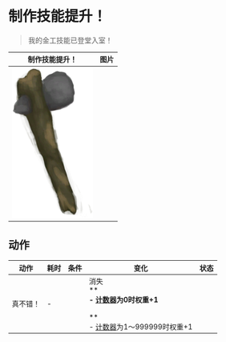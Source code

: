 # 制作技能提升！  
> 我的金工技能已登堂入室！  
  
  制作技能提升！  |   图片   
 ----  |  ----:   
   |  <img decoding="async" src="Sprite/StoneAxe.png" href="a.md" style="max-width:300px;max-height:300px;">   
  
## 动作  
动作  |  耗时  |  条件  |  变化  |  状态  
----  |  ----  |  ----  |  ----  |  ----  
真不错！<br>  |  -  |    |  消失<br>**  **<br>- [计数器](TickCounter.md)为0时权重+1<br><br>**  **<br>- [计数器](TickCounter.md)为1～999999时权重+1<br>  |    
